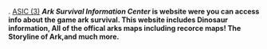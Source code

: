    .                                  [ASIC (3)](https://github.com/user-attachments/assets/779dc1de-6a30-4d8f-96fb-ddf5b161c130)
**_Ark Survival Information Center_ is website were you can access info about the game ark survival. This website includes Dinosaur information, All of the offical arks maps including recorce 
                                               maps! The Storyline of Ark,and much more.**

